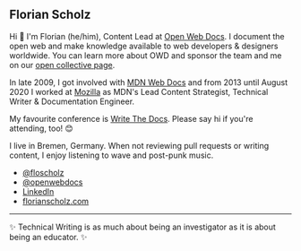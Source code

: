 ## Florian Scholz 

Hi :wave: I'm Florian (he/him), Content Lead at [Open Web Docs](https://github.com/openwebdocs). 
I document the open web and make knowledge available to web developers & designers worldwide. You can learn more about OWD and sponsor the team and me on our [open collective page](https://opencollective.com/open-web-docs).

In late 2009, I got involved with [MDN Web Docs](https://developer.mozilla.org) and from 2013 until August 2020 I worked at [Mozilla](https://github.com/mozilla) as MDN's Lead Content Strategist, Technical Writer & Documentation Engineer.

My favourite conference is [Write The Docs](https://www.writethedocs.org). Please say hi if you're attending, too! :blush:

I live in Bremen, Germany. When not reviewing pull requests or writing content, I enjoy listening to wave and post-punk music.

- [@floscholz](https://front-end.social/@floscholz) 
- [@openwebdocs](https://twitter.com/openwebdocs)
- [LinkedIn](https://www.linkedin.com/in/florianscholz) 
- [florianscholz.com](https://florianscholz.com)

<hr>

:sparkles: Technical Writing is as much about being an investigator as it is about being an educator. :sparkles:
